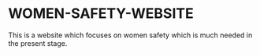 # WOMEN-SAFETY-WEBSITE
This is a website which focuses on women safety which is much needed in the present stage.
